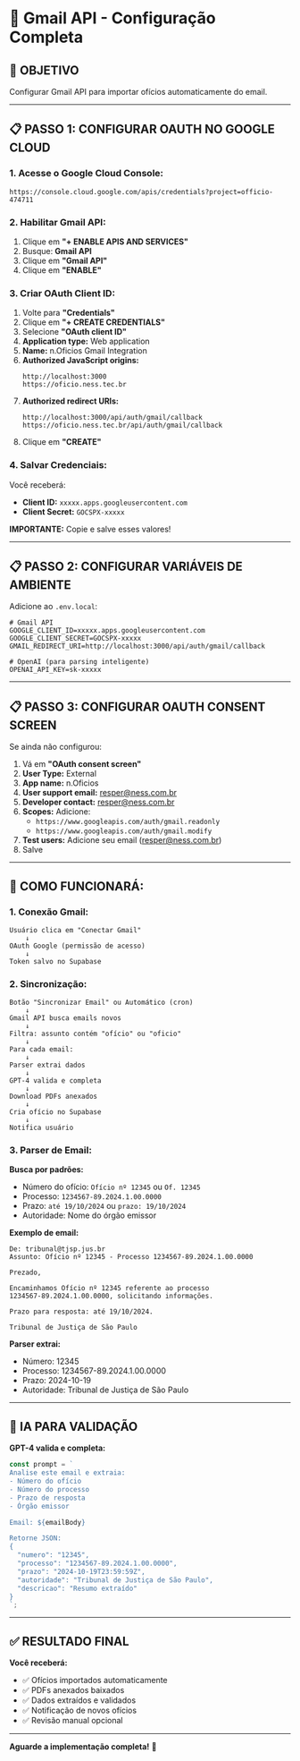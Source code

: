 # 📧 Gmail API - Configuração Completa

## 🎯 OBJETIVO
Configurar Gmail API para importar ofícios automaticamente do email.

---

## 📋 PASSO 1: CONFIGURAR OAUTH NO GOOGLE CLOUD

### **1. Acesse o Google Cloud Console:**
```
https://console.cloud.google.com/apis/credentials?project=officio-474711
```

### **2. Habilitar Gmail API:**
1. Clique em **"+ ENABLE APIS AND SERVICES"**
2. Busque: **Gmail API**
3. Clique em **"Gmail API"**
4. Clique em **"ENABLE"**

### **3. Criar OAuth Client ID:**
1. Volte para **"Credentials"**
2. Clique em **"+ CREATE CREDENTIALS"**
3. Selecione **"OAuth client ID"**
4. **Application type:** Web application
5. **Name:** n.Oficios Gmail Integration
6. **Authorized JavaScript origins:**
   ```
   http://localhost:3000
   https://oficio.ness.tec.br
   ```
7. **Authorized redirect URIs:**
   ```
   http://localhost:3000/api/auth/gmail/callback
   https://oficio.ness.tec.br/api/auth/gmail/callback
   ```
8. Clique em **"CREATE"**

### **4. Salvar Credenciais:**
Você receberá:
- **Client ID:** `xxxxx.apps.googleusercontent.com`
- **Client Secret:** `GOCSPX-xxxxx`

**IMPORTANTE:** Copie e salve esses valores!

---

## 📋 PASSO 2: CONFIGURAR VARIÁVEIS DE AMBIENTE

Adicione ao `.env.local`:

```env
# Gmail API
GOOGLE_CLIENT_ID=xxxxx.apps.googleusercontent.com
GOOGLE_CLIENT_SECRET=GOCSPX-xxxxx
GMAIL_REDIRECT_URI=http://localhost:3000/api/auth/gmail/callback

# OpenAI (para parsing inteligente)
OPENAI_API_KEY=sk-xxxxx
```

---

## 📋 PASSO 3: CONFIGURAR OAUTH CONSENT SCREEN

Se ainda não configurou:

1. Vá em **"OAuth consent screen"**
2. **User Type:** External
3. **App name:** n.Oficios
4. **User support email:** resper@ness.com.br
5. **Developer contact:** resper@ness.com.br
6. **Scopes:** Adicione:
   - `https://www.googleapis.com/auth/gmail.readonly`
   - `https://www.googleapis.com/auth/gmail.modify`
7. **Test users:** Adicione seu email (resper@ness.com.br)
8. Salve

---

## 🔧 COMO FUNCIONARÁ:

### **1. Conexão Gmail:**
```
Usuário clica em "Conectar Gmail"
    ↓
OAuth Google (permissão de acesso)
    ↓
Token salvo no Supabase
```

### **2. Sincronização:**
```
Botão "Sincronizar Email" ou Automático (cron)
    ↓
Gmail API busca emails novos
    ↓
Filtra: assunto contém "ofício" ou "oficio"
    ↓
Para cada email:
    ↓
Parser extrai dados
    ↓
GPT-4 valida e completa
    ↓
Download PDFs anexados
    ↓
Cria ofício no Supabase
    ↓
Notifica usuário
```

### **3. Parser de Email:**
**Busca por padrões:**
- Número do ofício: `Ofício nº 12345` ou `Of. 12345`
- Processo: `1234567-89.2024.1.00.0000`
- Prazo: `até 19/10/2024` ou `prazo: 19/10/2024`
- Autoridade: Nome do órgão emissor

**Exemplo de email:**
```
De: tribunal@tjsp.jus.br
Assunto: Ofício nº 12345 - Processo 1234567-89.2024.1.00.0000

Prezado,

Encaminhamos Ofício nº 12345 referente ao processo
1234567-89.2024.1.00.0000, solicitando informações.

Prazo para resposta: até 19/10/2024.

Tribunal de Justiça de São Paulo
```

**Parser extrai:**
- Número: 12345
- Processo: 1234567-89.2024.1.00.0000
- Prazo: 2024-10-19
- Autoridade: Tribunal de Justiça de São Paulo

---

## 🤖 IA PARA VALIDAÇÃO

**GPT-4 valida e completa:**
```typescript
const prompt = `
Analise este email e extraia:
- Número do ofício
- Número do processo
- Prazo de resposta
- Órgão emissor

Email: ${emailBody}

Retorne JSON:
{
  "numero": "12345",
  "processo": "1234567-89.2024.1.00.0000",
  "prazo": "2024-10-19T23:59:59Z",
  "autoridade": "Tribunal de Justiça de São Paulo",
  "descricao": "Resumo extraído"
}
`;
```

---

## ✅ RESULTADO FINAL

**Você receberá:**
- ✅ Ofícios importados automaticamente
- ✅ PDFs anexados baixados
- ✅ Dados extraídos e validados
- ✅ Notificação de novos ofícios
- ✅ Revisão manual opcional

---

**Aguarde a implementação completa!** 🚀

